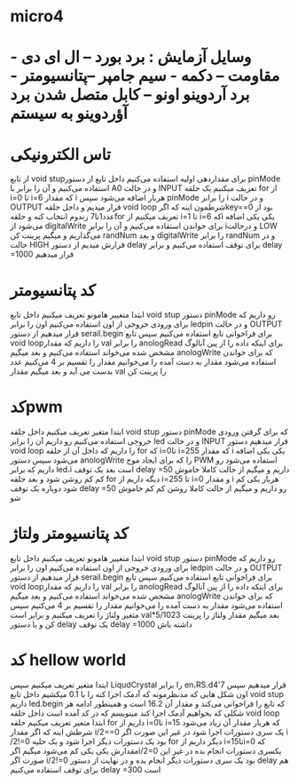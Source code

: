 # micro4
# وسایل آزمایش : برد بورد – ال ای دی - مقاومت – دکمه - سیم جامپر –پتانسیومتر - برد آردوینو اونو – کابل متصل شدن برد آؤردوینو به سیستم
# تاس الکترونیکی

 از تابع void stupبرای مقداردهی اولیه استفاده می‌کنیم داخل تابع از دستور pinMode  استفاده می‌کنیم و آن را برابر با A0 و در حالت INPUT تعریف میکنیم یک حلقه for از i=0 تا i=6 که مقدار i هربار اضافه می‌شود  سپس pinMode  را برابر i و در حالت OUTPUT  قرار میدیم و داخل حلقه void loop شرطمون اینه که اگرkey==0 بود از عدد1تا7 رندوم انتخاب کنه و حلقه‌for تعریف میکنیم  از i=1 تا  i=6 کهi یکی یکی اضافه می‌شود از digitalWrite برای خواندن استفاده می‌کنیم و آن را برابر iو درحالت LOW می‌گذاریم و میگیم پرینت کن randNum و بعد digitalWrite  را برابر randNum و در حالت HIGH قرارش میدیم از دستور delay برای توقف استفاده می‌کنیم و برابر  delay =1000 قرار میدهیم


# کد پتانسیومتر

 ابتدا متغییر هامونو تعریف میکنیم داخل تابع void stup دستور pinMode رو داریم که برای ورودی خروجی  از اون استفاده می‌کنیم اون را برابر ledpin  و در حالت OUTPUT قرار میدهیم از دستور serail.begin  برای فراخوانی تابع استفاده می‌کنیم سپس تابع void loopرا داریم که مقدار val را برابر anologRead  برای اینکه داده را از پین آنالوگ مشخص شده می‌خواند استفاده می‌کنیم و بعد میگیم anologWrite که برای خواندن استفاده می‌شود مقدار به دست آمده را می‌خوانیم مقدار را تقسیم بر 4 می‌کنیم عدد بدست می آید و بعد میگیم مقدار val را پرینت کن

# کدpwm

ابتدا متغیر تعریف میکنیم داخل حلقه void stup دستور  pinMode که برای گرفتن ورودی خروجی استفاده می‌کنیم رو داریم آن را برابر led  و در حالت INPUT قرار میدهیم دستور  void loop را داریم که داخل آن از حلقه for که i=0تا i=255 که مقدار i یکی یکی اضافه می‌شود سپس دستور anologWrite  را که  برای ایجاد موج PWM استفاده می‌شود رو داریم که برابر led،i است بعد یک توقف delay =50 داریم  و میگیم از حالت کاملا خاموش کم کم روشن شود و بعد حلقه for دیگه داریم از i=255 تا i=0 و مقدار i هربار یکی کم شود دوباره یک توقف delay =50 رو داریم و میگیم از حالت کاملا روشن کم کم خاموش شو


# کد پتانسیومتر ولتاژ


 ابتدا متغییر هامونو تعریف میکنیم داخل تابع void stup دستور pinMode رو داریم که برای ورودی خروجی  از اون استفاده می‌کنیم اون را برابر ledpin  و در حالت OUTPUT قرار میدهیم از دستور serail.begin  برای فراخوانی تابع استفاده می‌کنیم سپس تابع void loopرا داریم که مقدار val را برابر anologRead  برای اینکه داده را از پین آنالوگ مشخص شده می‌خواند استفاده می‌کنیم و بعد میگیم anologWrite که برای خواندن استفاده می‌شود مقدار به دست آمده را می‌خوانیم مقدار را تقسیم بر 4 می‌کنیم سپس متغیر ولتاژ را تعریف میکنیم و برابر است val*5/1023 بعد میگیم مقدار ولتاژ را پرینت کن و با دستور delay  یک توقف delay =1000 داشته باش

# کد hellow world


ابتدا متغیر تعریف میکنیم سپس LiqudCrystal را برابر en،RS.d4'7 قرار میدهیم سپس اون شکل هایی که مدنظرمونه که آدمک اجرا کنه را با 0.1 میکشیم داخل تابع void stup داریم led.begin که تابع را فراخوانی می‌کند و مقدار آن 16.2 است و همینطور ادامه هر شکلی که بخواهیم آدمک اجرا کند مینویسم که در کد آمده است داخل حلقه void  loop ابتدا متغیر تعریف میکنیم حلقه for داریم از i=0تا i=15 که هربار مقدار آن زیاد می‌شود شرطش اینه که اگر مقدار i/2==0 یک سری دستورات اجرا شود در غیر این صورت اگر i /2!=0 بود یک دستورات دیگر اجرا شود و یک حلیه for  دیگر داریم از i=15تاi=0 که مقدارش یکی یکی کم می‌شود میگیم اگرi/2=0 یکسری دستورات انجام بده در غیر این صورت اگر i/2!=0 بود یک سری دستورات دیگر انجام بده و در نهایت از دستور delay  هم برای توقف استفاده می‌کنیم delay =300 است
 



